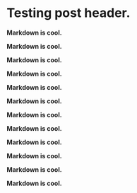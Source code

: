 # Testing post header.

**Markdown is cool.**

**Markdown is cool.**

**Markdown is cool.**

**Markdown is cool.**

**Markdown is cool.**

**Markdown is cool.**

**Markdown is cool.**

**Markdown is cool.**

**Markdown is cool.**

**Markdown is cool.**

**Markdown is cool.**

**Markdown is cool.**

